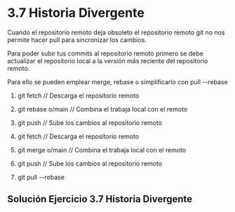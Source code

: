 # 3.7 Historia Divergente

Cuando el repositorio remoto deja obsoleto el repositorio remoto git no nos permite hacer pull para sincronizar los cambios.

Para poder subir tus commits al repositorio remoto primero se debe actualizar el repositorio local a la versión más reciente del repositorio remoto.

Para ello se pueden emplear merge, rebase o simplificarlo con pull --rebase

1. git fetch // Descarga el repositorio remoto
2. git rebase o/main // Combina el trabaja local con el remoto
3. git push // Sube los cambios al repositorio remoto

1. git fetch // Descarga el repositorio remoto
2. git merge o/main // Combina el trabaja local con el remoto
3. git push // Sube los cambios al repositorio remoto

1. git pull --rebase

## Solución Ejercicio 3.7 Historia Divergente

